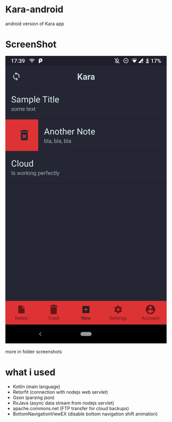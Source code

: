 # Kara-android
android version of Kara app 
# ScreenShot
![Alt text](screenshots/main_screen.png?raw=true "Title")

more in folder screenshots

# what i used

 - Kotlin					(main language)
 - Retorfit 				(connection with nodejs web servlet)
 - Gson						(parsing json)
 - RxJava					(async data stream from nodejs servlet)
 - apache.commons.net 		(FTP transfer for cloud backups)
 - BottomNavigationViewEX	(disable bottom navigation shift animation)